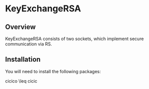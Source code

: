 # KeyExchangeRSA
## Overview
KeyExchangeRSA consists of two sockets, which implement secure communication via RS.

## Installation
You will need to install the following packages:

cicico \leq cicic
